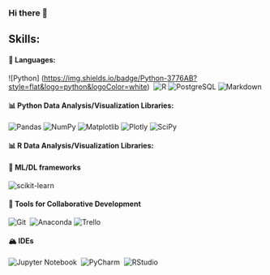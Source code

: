 ### Hi there 👋

## Skills:

#### 🎨 Languages:

![Python] (https://img.shields.io/badge/Python-3776AB?style=flat&logo=python&logoColor=white)&nbsp;
![R](https://img.shields.io/badge/r-%23276DC3.svg?style=flat&logo=r&logoColor=white)
![PostgreSQL](https://img.shields.io/badge/PostgreSQL-316192?style=flat&logo=postgresql&logoColor=white)
![Markdown](https://img.shields.io/badge/markdown-%23000000.svg?style=flat&logo=markdown&logoColor=white)

#### 📊 Python Data Analysis/Visualization Libraries:

![Pandas](https://img.shields.io/badge/pandas-%23150458.svg?style=flat&logo=pandas&logoColor=white)
![NumPy](https://img.shields.io/badge/numpy-%23013243.svg?style=flat&logo=numpy&logoColor=white)
![Matplotlib](https://img.shields.io/badge/Matplotlib-%23ffffff.svg?style=flat&logo=Matplotlib&logoColor=black)
![Plotly](https://img.shields.io/badge/Plotly-%233F4F75.svg?style=flat&logo=plotly&logoColor=white)
![SciPy](https://img.shields.io/badge/SciPy-%230C55A5.svg?style=flat&logo=scipy&logoColor=%white)

#### 📊 R Data Analysis/Visualization Libraries:



#### 🤖 ML/DL frameworks

![scikit-learn](https://img.shields.io/badge/scikit--learn-%23F7931E.svg?style=flat&logo=scikit-learn&logoColor=white)&nbsp;


#### 💫 Tools for Collaborative Development

![Git](https://img.shields.io/badge/GIT-E44C30?style=flat&logo=git&logoColor=white)&nbsp;
![Anaconda](https://img.shields.io/badge/Anaconda-%2344A833.svg?style=flat&logo=anaconda&logoColor=white)
![Trello](https://img.shields.io/badge/Trello-%23026AA7.svg?style=flat&logo=Trello&logoColor=white)

#### 🏔️ IDEs

![Jupyter Notebook](https://img.shields.io/badge/jupyter-%23FA0F00.svg?style=flat&logo=jupyter&logoColor=white)&nbsp;
![PyCharm](https://img.shields.io/badge/pycharm-143?style=flat&logo=pycharm&logoColor=black&color=black&labelColor=green)&nbsp;
![RStudio](https://img.shields.io/badge/RStudio-4285F4?style=flat&logo=rstudio&logoColor=white)
